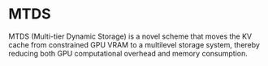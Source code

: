 # MTDS
MTDS (Multi-tier Dynamic Storage) is a novel scheme that moves the KV cache from constrained GPU VRAM to a multilevel storage system, thereby reducing both GPU computational overhead and memory consumption.
